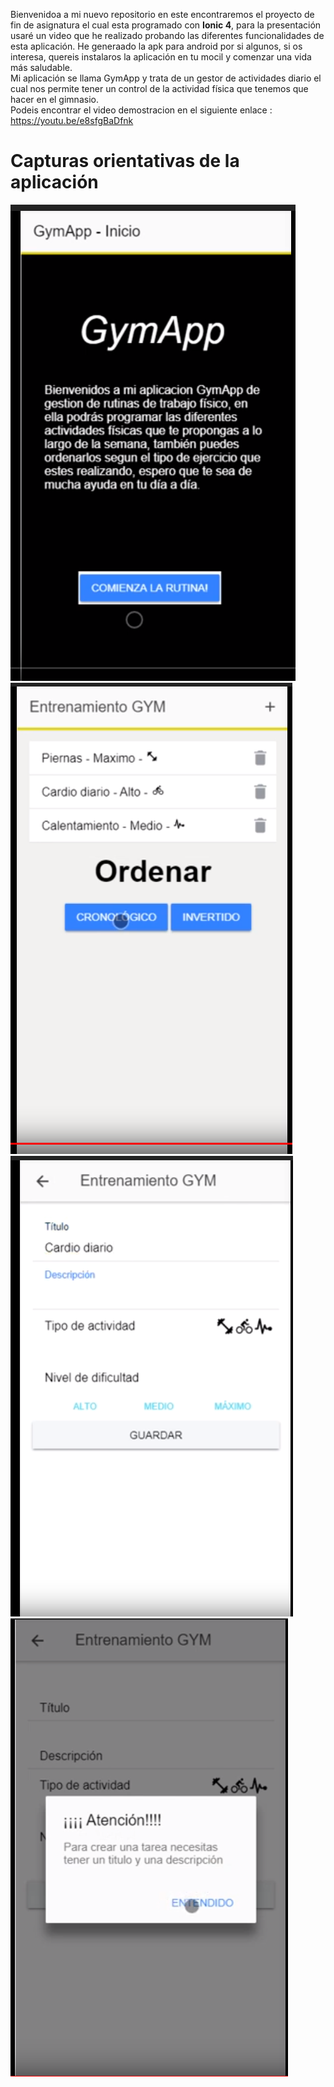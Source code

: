 Bienvenidoa a mi nuevo repositorio en este encontraremos el proyecto de fin de asignatura el cual esta programado con <strong>Ionic 4</strong>, para la presentación usaré un video que he realizado probando las diferentes funcionalidades de esta aplicación. He generaado la apk para android por si algunos, si os interesa, quereis instalaros la aplicación en tu mocil y comenzar una vida más saludable.<br>
Mi aplicación se llama GymApp y trata de un gestor de actividades diario el cual nos permite tener un control de la actividad física que tenemos que hacer en el gimnasio. 
<br> Podeis encontrar el video demostracion en el siguiente enlace : https://youtu.be/e8sfgBaDfnk  

<h1> Capturas orientativas de la aplicación</h1>
<img src="cap1.png"></img>
<img src="cap3.png"></img>
<img src="cap2.png"></img>
<img src="cap4.png"></img>
